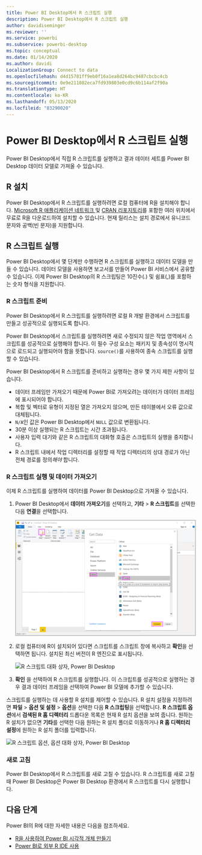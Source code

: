 ```yaml
---
title: Power BI Desktop에서 R 스크립트 실행
description: Power BI Desktop에서 R 스크립트 실행
author: davidiseminger
ms.reviewer: ''
ms.service: powerbi
ms.subservice: powerbi-desktop
ms.topic: conceptual
ms.date: 01/14/2020
ms.author: davidi
LocalizationGroup: Connect to data
ms.openlocfilehash: d4d15781ff9eb0f16a1ea8d264bc9487cbcbc4cb
ms.sourcegitcommit: 0e9e211082eca7fd939803e0cd9c6b114af2f90a
ms.translationtype: HT
ms.contentlocale: ko-KR
ms.lasthandoff: 05/13/2020
ms.locfileid: "83290020"
---
```

# <a name="run-r-scripts-in-power-bi-desktop"></a>Power BI Desktop에서 R 스크립트 실행

Power BI Desktop에서 직접 R 스크립트를 실행하고 결과 데이터 세트를 Power BI Desktop 데이터 모델로 가져올 수 있습니다.

## <a name="install-r"></a>R 설치

Power BI Desktop에서 R 스크립트를 실행하려면 로컬 컴퓨터에 R을 설치해야 합니다. [Microsoft R 애플리케이션 네트워크 ](https://mran.revolutionanalytics.com/download/) 및 [CRAN 리포지토리](https://cran.r-project.org/bin/windows/base/)를 포함한 여러 위치에서 무료로 R을 다운로드하여 설치할 수 있습니다. 현재 릴리스는 설치 경로에서 유니코드 문자와 공백(빈 문자)을 지원합니다.

## <a name="run-r-scripts"></a>R 스크립트 실행

Power BI Desktop에서 몇 단계만 수행하면 R 스크립트를 실행하고 데이터 모델을 만들 수 있습니다. 데이터 모델을 사용하면 보고서를 만들어 Power BI 서비스에서 공유할 수 있습니다. 이제 Power BI Desktop의 R 스크립팅은 10진수(.) 및 쉼표(,)를 포함하는 숫자 형식을 지원합니다.

### <a name="prepare-an-r-script"></a>R 스크립트 준비

Power BI Desktop에서 R 스크립트를 실행하려면 로컬 R 개발 환경에서 스크립트를 만들고 성공적으로 실행되도록 합니다.

Power BI Desktop에서 스크립트를 실행하려면 새로 수정되지 않은 작업 영역에서 스크립트를 성공적으로 실행해야 합니다. 이 필수 구성 요소는 패키지 및 종속성이 명시적으로 로드되고 실행되어야 함을 뜻합니다. `source()`를 사용하여 종속 스크립트를 실행할 수 있습니다.

Power BI Desktop에서 R 스크립트를 준비하고 실행하는 경우 몇 가지 제한 사항이 있습니다.

* 데이터 프레임만 가져오기 때문에 Power BI로 가져오려는 데이터가 데이터 프레임에 표시되어야 합니다.
* 복합 및 벡터로 유형이 지정된 열은 가져오지 않으며, 만든 테이블에서 오류 값으로 대체됩니다.
* `N/A`인 값은 Power BI Desktop에서 `NULL` 값으로 변환됩니다.
* 30분 이상 실행되는 R 스크립트는 시간 초과됩니다.
* 사용자 입력 대기와 같은 R 스크립트의 대화형 호출은 스크립트의 실행을 중지합니다.
* R 스크립트 내에서 작업 디렉터리를 설정할 때 작업 디렉터리의 상대 경로가 아닌 전체 경로를 정의*해야* 합니다.

### <a name="run-your-r-script-and-import-data"></a>R 스크립트 실행 및 데이터 가져오기

이제 R 스크립트를 실행하여 데이터를 Power BI Desktop으로 가져올 수 있습니다.

1. Power BI Desktop에서 **데이터 가져오기**를 선택하고, **기타** > **R 스크립트**를 선택한 다음 **연결**을 선택합니다.

    ![R 스크립트에 연결, 기타 범주, 데이터 가져오기 대화 상자, Power BI Desktop](media/desktop-r-scripts/r-scripts-1.png)

2. 로컬 컴퓨터에 R이 설치되어 있다면 스크립트를 스크립트 창에 복사하고 **확인**을 선택하면 됩니다. 설치된 최신 버전이 R 엔진으로 표시됩니다.

    ![R 스크립트 대화 상자, Power BI Desktop](media/desktop-r-scripts/r-scripts-2.png)

3. **확인** 을 선택하여 R 스크립트를 실행합니다. 이 스크립트를 성공적으로 실행하는 경우 결과 데이터 프레임을 선택하여 Power BI 모델에 추가할 수 있습니다.

스크립트를 실행하는 데 사용할 R 설치를 제어할 수 있습니다. R 설치 설정을 지정하려면 **파일** > **옵션 및 설정** > **옵션**을 선택한 다음 **R 스크립팅**을 선택합니다. **R 스크립트 옵션**에서 **검색된 R 홈 디렉터리** 드롭다운 목록은 현재 R 설치 옵션을 보여 줍니다. 원하는 R 설치가 없으면 **기타**를 선택한 다음 원하는 R 설치 폴더로 이동하거나 **R 홈 디렉터리 설정**에 원하는 R 설치 폴더를 입력합니다.

![R 스크립트 옵션, 옵션 대화 상자, Power BI Desktop](media/desktop-r-scripts/r-scripts-4.png)

### <a name="refresh"></a>새로 고침

Power BI Desktop에서 R 스크립트를 새로 고칠 수 있습니다. R 스크립트를 새로 고칠 때 Power BI Desktop은 Power BI Desktop 환경에서 R 스크립트를 다시 실행합니다.

## <a name="next-steps"></a>다음 단계

Power BI의 R에 대한 자세한 내용은 다음을 참조하세요.

* [R을 사용하여 Power BI 시각적 개체 만들기](../create-reports/desktop-r-visuals.md)
* [Power BI로 외부 R IDE 사용](desktop-r-ide.md)
